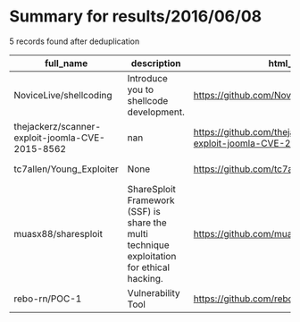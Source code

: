 
# Summary for results/2016/06/08
    
5 records found after deduplication

| full_name | description | html_url | matched_list | matched_count | pushed_at | size | stargazers_count | language | forks_count | vul_ids |
|-------------------------------------------------|--------------------------------------------------------------------------------------------|--------------------------------------------------------------------|-----------------------|-----------------|---------------------------|--------|--------------------|------------|---------------|-------------------|
| NoviceLive/shellcoding | Introduce you to shellcode development. | https://github.com/NoviceLive/shellcoding | ['shellcode'] | 1 | 2016-06-08 04:46:23+00:00 | 662 | 19 | Assembly | 13 | [] |
| thejackerz/scanner-exploit-joomla-CVE-2015-8562 | nan | https://github.com/thejackerz/scanner-exploit-joomla-CVE-2015-8562 | ['cve-2', 'exploit'] | 2 | 2016-06-08 19:48:30+00:00 | 20 | 0 | PHP | 1 | ['CVE-2015-8562'] |
| tc7allen/Young_Exploiter | None | https://github.com/tc7allen/Young_Exploiter | ['exploit'] | 1 | 2016-06-08 11:23:16+00:00 | 0 | 0 | | 0 | [] |
| muasx88/sharesploit | ShareSploit Framework (SSF) is share the multi technique exploitation for ethical hacking. | https://github.com/muasx88/sharesploit | ['exploit'] | 1 | 2016-06-08 14:55:34+00:00 | 23 | 0 | Ruby | 1 | [] |
| rebo-rn/POC-1 | Vulnerability Tool | https://github.com/rebo-rn/POC-1 | ['vulnerability poc'] | 1 | 2016-06-08 04:06:41+00:00 | 41787 | 0 | CSS | 0 | [] |
